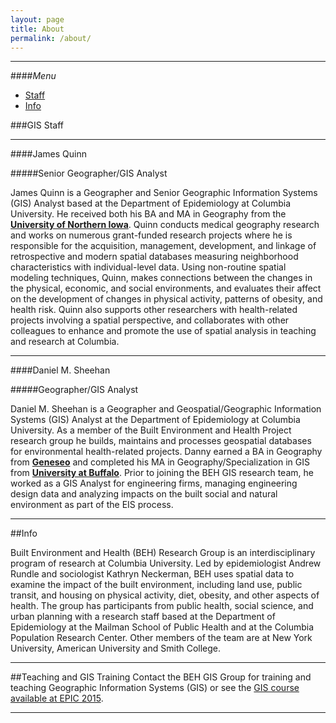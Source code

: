 ```yaml
---
layout: page
title: About
permalink: /about/
---
```


<!--This is the base Jekyll theme. You can find out more info about customizing your Jekyll theme, as well as basic Jekyll usage documentation at [jekyllrb.com](http://jekyllrb.com/)

You can find the source code for the Jekyll new theme at: [github.com/jglovier/jekyll-new](https://github.com/jglovier/jekyll-new)

You can find the source code for Jekyll at [github.com/jekyll/jekyll](https://github.com/jekyll/jekyll)
-->

---

####<a name="top"></a>*Menu*
* [Staff](#staff)
* [Info](#info)
<!-- * [Publications](#pubs)
* [Contact](#contact) -->



<!-----

The Built Environment and Health Project has two Geographers/GIS Analysts at Columbia University, Department of Epidemiology.-->

###<a name="staff"></a>GIS Staff

---

####James Quinn

#####Senior Geographer/GIS Analyst

James Quinn is a Geographer and Senior Geographic Information Systems (GIS) Analyst based at the Department of Epidemiology at Columbia University. He received both his BA and MA in Geography from the [**University of Northern Iowa**](http://www.uni.edu/csbs/geography/). Quinn conducts medical geography research and works on numerous grant-funded research projects where he is responsible for the acquisition, management, development, and linkage of retrospective and modern spatial databases measuring neighborhood characteristics with individual-level data. Using non-routine spatial modeling techniques, Quinn, makes connections between the changes in the physical, economic, and social environments, and evaluates their affect on the development of changes in physical activity, patterns of obesity, and health risk. Quinn also supports other researchers with health-related projects involving a spatial perspective, and collaborates with other colleagues to enhance and promote the use of spatial analysis in teaching and research at Columbia.

---

####Daniel M. Sheehan

#####Geographer/GIS Analyst

Daniel M. Sheehan is a Geographer and Geospatial/Geographic Information Systems (GIS) Analyst at the Department of Epidemiology at Columbia University. As a member of the Built Environment and Health Project research group he builds, maintains and processes geospatial databases for environmental health-related projects. Danny earned a BA in Geography from [**Geneseo**](http://www.geneseo.edu/geography) and completed his MA in Geography/Specialization in GIS from [**University at Buffalo**](http://www.buffalo.edu/cas/geography.html). Prior to joining the BEH GIS research team, he worked as a GIS Analyst for engineering firms, managing engineering design data and analyzing impacts on the built social and natural environment as part of the EIS process.


---

##<a name="info"></a>Info

Built Environment and Health (BEH) Research Group is an interdisciplinary program of research at Columbia University. Led by epidemiologist Andrew Rundle and sociologist Kathryn Neckerman, BEH uses spatial data to examine the impact of the built environment, including land use, public transit, and housing on physical activity, diet, obesity, and other aspects of health. The group has participants from public health, social science, and urban planning with a research staff based at the Department of Epidemiology at the Mailman School of Public Health and at the Columbia Population Research Center.  Other members of the team are at New York University, American University and Smith College.

---

<!--##<a name="pubs"></a>Publications
* [Google Scholar](http://scholar.google.com/citations?user=K6iTYsUAAAAJ&hl=en)

Add List of publications.

----->

<!--
##<a name="contact"></a>Contact
Send me an [email](mailto:daniel.martin.sheehan@gmail.com).

----->



##<a name="teaching"></a>Teaching and GIS Training
Contact the BEH GIS Group for training and teaching Geographic Information Systems (GIS) or see the [GIS course available at EPIC 2015](https://cuepisummer.org/course/geographic-information-systems). 

---




